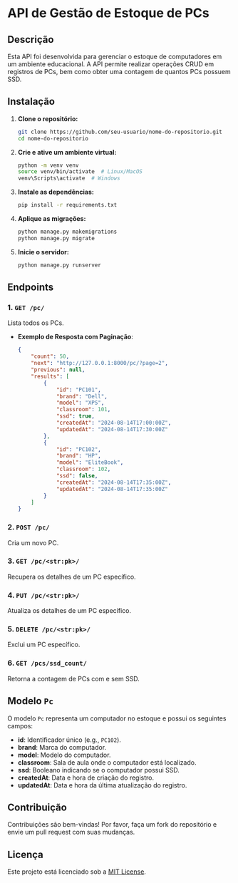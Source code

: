 
# API de Gestão de Estoque de PCs

## Descrição

Esta API foi desenvolvida para gerenciar o estoque de computadores em um ambiente educacional. A API permite realizar operações CRUD em registros de PCs, bem como obter uma contagem de quantos PCs possuem SSD.

## Instalação

1. **Clone o repositório:**
   ```bash
   git clone https://github.com/seu-usuario/nome-do-repositorio.git
   cd nome-do-repositorio
   ```

2. **Crie e ative um ambiente virtual:**
   ```bash
   python -m venv venv
   source venv/bin/activate  # Linux/MacOS
   venv\Scripts\activate  # Windows
   ```

3. **Instale as dependências:**
   ```bash
   pip install -r requirements.txt
   ```

4. **Aplique as migrações:**
   ```bash
   python manage.py makemigrations
   python manage.py migrate
   ```

5. **Inicie o servidor:**
   ```bash
   python manage.py runserver
   ```

## Endpoints

### 1. `GET /pc/`
Lista todos os PCs.

- **Exemplo de Resposta com Paginação**:
  ```json
  {
      "count": 50,
      "next": "http://127.0.0.1:8000/pc/?page=2",
      "previous": null,
      "results": [
          {
              "id": "PC101",
              "brand": "Dell",
              "model": "XPS",
              "classroom": 101,
              "ssd": true,
              "createdAt": "2024-08-14T17:00:00Z",
              "updatedAt": "2024-08-14T17:30:00Z"
          },
          {
              "id": "PC102",
              "brand": "HP",
              "model": "EliteBook",
              "classroom": 102,
              "ssd": false,
              "createdAt": "2024-08-14T17:35:00Z",
              "updatedAt": "2024-08-14T17:35:00Z"
          }
      ]
  }
  ```

### 2. `POST /pc/`
Cria um novo PC.

### 3. `GET /pc/<str:pk>/`
Recupera os detalhes de um PC específico.

### 4. `PUT /pc/<str:pk>/`
Atualiza os detalhes de um PC específico.

### 5. `DELETE /pc/<str:pk>/`
Exclui um PC específico.

### 6. `GET /pcs/ssd_count/`
Retorna a contagem de PCs com e sem SSD.

## Modelo `Pc`

O modelo `Pc` representa um computador no estoque e possui os seguintes campos:

- **id**: Identificador único (e.g., `PC102`).
- **brand**: Marca do computador.
- **model**: Modelo do computador.
- **classroom**: Sala de aula onde o computador está localizado.
- **ssd**: Booleano indicando se o computador possui SSD.
- **createdAt**: Data e hora de criação do registro.
- **updatedAt**: Data e hora da última atualização do registro.

## Contribuição

Contribuições são bem-vindas! Por favor, faça um fork do repositório e envie um pull request com suas mudanças.

## Licença

Este projeto está licenciado sob a [MIT License](LICENSE).
